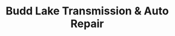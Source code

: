 ---
title: "Budd Lake Transmission & Auto Repair"
url: /budd-lake/budd-lake-transmission-and-auto-repair/
shop: car repair
---
